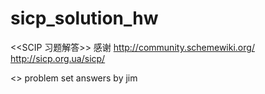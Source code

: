 sicp_solution_hw
================
<<SCIP 习题解答>>
感谢
http://community.schemewiki.org/
http://sicp.org.ua/sicp/

<<Structure and Interpretation of Computer Programs>> problem set answers by jim
